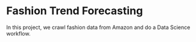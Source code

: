 # Fashion Trend Forecasting

In this project, we crawl fashion data from Amazon and do a Data Science workflow.
